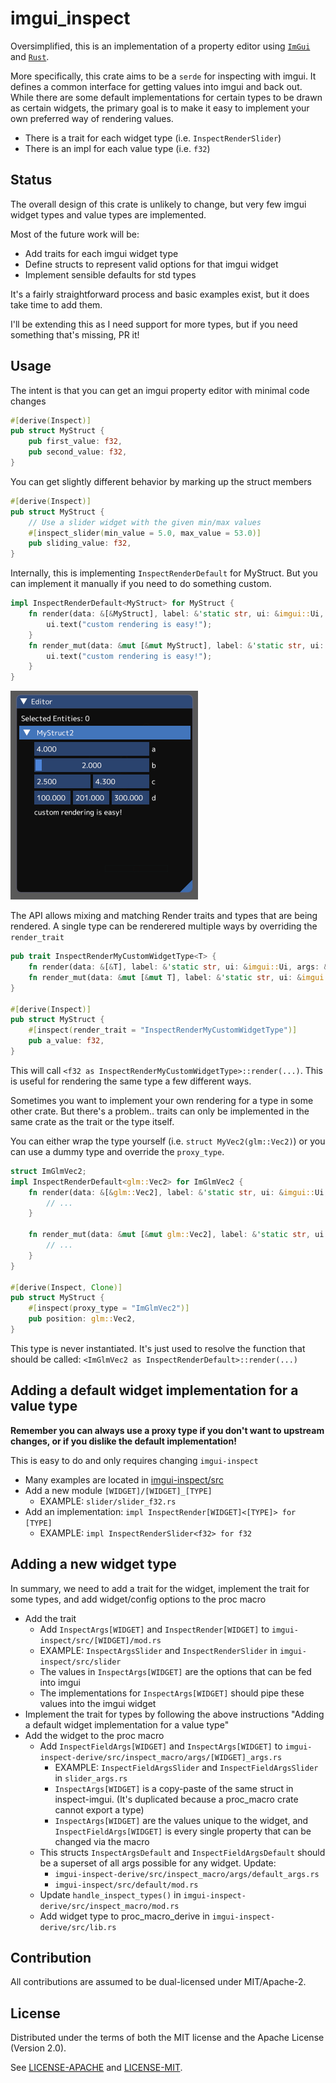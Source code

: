 # imgui_inspect

Oversimplified, this is an implementation of a property editor using [`ImGui`](https://github.com/ocornut/imgui) and [`Rust`](https://rust-lang.org).

More specifically, this crate aims to be a `serde` for inspecting with imgui. It defines a common interface for getting values into imgui and back out. While there are some default implementations for certain types to be drawn as certain widgets, the primary goal is to make it easy to implement your own preferred way of rendering values.
* There is a trait for each widget type (i.e. `InspectRenderSlider`)
* There is an impl for each value type (i.e. `f32`)

## Status

The overall design of this crate is unlikely to change, but very few imgui widget types and value types are implemented.

Most of the future work will be:
* Add traits for each imgui widget type
* Define structs to represent valid options for that imgui widget 
* Implement sensible defaults for std types

It's a fairly straightforward process and basic examples exist, but it does take time to add them.

I'll be extending this as I need support for more types, but if you need something that's missing, PR it!

## Usage

The intent is that you can get an imgui property editor with minimal code changes

```rust
#[derive(Inspect)]
pub struct MyStruct {
    pub first_value: f32,
    pub second_value: f32,
}
```
You can get slightly different behavior by marking up the struct members


```rust
#[derive(Inspect)]
pub struct MyStruct {    
    // Use a slider widget with the given min/max values
    #[inspect_slider(min_value = 5.0, max_value = 53.0)]
    pub sliding_value: f32,
}
```

Internally, this is implementing `InspectRenderDefault` for MyStruct. But you can implement it manually if you need to do something custom.

```rust
impl InspectRenderDefault<MyStruct> for MyStruct {
    fn render(data: &[&MyStruct], label: &'static str, ui: &imgui::Ui, args: &InspectArgsDefault) {
        ui.text("custom rendering is easy!");
    }
    fn render_mut(data: &mut [&mut MyStruct], label: &'static str, ui: &imgui::Ui, args: &InspectArgsDefault) {
        ui.text("custom rendering is easy!");
    }
}
```
![screenshot][logo]

[logo]: imgui_inspect.png "Screenshot"

The API allows mixing and matching Render traits and types that are being rendered. A single type can be renderered multiple ways by overriding the `render_trait`

```rust
pub trait InspectRenderMyCustomWidgetType<T> {
    fn render(data: &[&T], label: &'static str, ui: &imgui::Ui, args: &InspectArgsDefault);
    fn render_mut(data: &mut [&mut T], label: &'static str, ui: &imgui::Ui, args: &InspectArgsDefault);
}

#[derive(Inspect)]
pub struct MyStruct {
    #[inspect(render_trait = "InspectRenderMyCustomWidgetType")]
    pub a_value: f32,
}
```

This will call `<f32 as InspectRenderMyCustomWidgetType>::render(...)`. This is useful for rendering the same type a few different ways.

Sometimes you want to implement your own rendering for a type in some other crate. But there's a problem.. traits can only
be implemented in the same crate as the trait or the type itself.

You can either wrap the type yourself (i.e. `struct MyVec2(glm::Vec2)`) or you can use a dummy type and override the `proxy_type`.

```rust
struct ImGlmVec2;
impl InspectRenderDefault<glm::Vec2> for ImGlmVec2 {
    fn render(data: &[&glm::Vec2], label: &'static str, ui: &imgui::Ui, args: &InspectArgsDefault) {
        // ...
    }

    fn render_mut(data: &mut [&mut glm::Vec2], label: &'static str, ui: &imgui::Ui, args: &InspectArgsDefault) {
        // ...
    }
}

#[derive(Inspect, Clone)]
pub struct MyStruct {
    #[inspect(proxy_type = "ImGlmVec2")]
    pub position: glm::Vec2,
}
```

This type is never instantiated. It's just used to resolve the function that should be called: `<ImGlmVec2 as InspectRenderDefault>::render(...)`

## Adding a default widget implementation for a value type

**Remember you can always use a proxy type if you don't want to upstream changes, or if you dislike the default implementation!**

This is easy to do and only requires changing `imgui-inspect`

* Many examples are located in [imgui-inspect/src](tree/master/imgui-inspect/src)
* Add a new module `[WIDGET]/[WIDGET]_[TYPE]`
    * EXAMPLE: `slider/slider_f32.rs`
* Add an implementation: `impl InspectRender[WIDGET]<[TYPE]> for [TYPE]`
    * EXAMPLE: `impl InspectRenderSlider<f32> for f32`


## Adding a new widget type

In summary, we need to add a trait for the widget, implement the trait for some types, and add widget/config options to the proc macro

* Add the trait
    * Add `InspectArgs[WIDGET]` and `InspectRender[WIDGET]` to `imgui-inspect/src/[WIDGET]/mod.rs`
    * EXAMPLE: `InspectArgsSlider` and `InspectRenderSlider` in `imgui-inspect/src/slider`
    * The values in `InspectArgs[WIDGET]` are the options that can be fed into imgui
    * The implementations for `InspectArgs[WIDGET]` should pipe these values into the imgui widget
* Implement the trait for types by following the above instructions "Adding a default widget implementation for a value type"
* Add the widget to the proc macro
    * Add `InspectFieldArgs[WIDGET]` and `InspectArgs[WIDGET]` to `imgui-inspect-derive/src/inspect_macro/args/[WIDGET]_args.rs`
        * EXAMPLE: `InspectFieldArgsSlider` and `InspectFieldArgsSlider` in `slider_args.rs`
        * `InspectArgs[WIDGET]` is a copy-paste of the same struct in inspect-imgui. (It's duplicated because a proc_macro crate cannot export a type)
        * `InspectArgs[WIDGET]` are the values unique to the widget, and `InspectFieldArgs[WIDGET]` is every single property that can be changed via the macro
    * This structs `InspectArgsDefault` and `InspectFieldArgsDefault` should be a superset of all args possible for any widget. Update:
        * `imgui-inspect-derive/src/inspect_macro/args/default_args.rs`
        * `imgui-inspect/src/default/mod.rs`
    * Update `handle_inspect_types()` in  `imgui-inspect-derive/src/inspect_macro/mod.rs`
    * Add widget type to proc_macro_derive in `imgui-inspect-derive/src/lib.rs`


## Contribution

All contributions are assumed to be dual-licensed under MIT/Apache-2.

## License

Distributed under the terms of both the MIT license and the Apache License (Version 2.0).

See [LICENSE-APACHE](LICENSE-APACHE) and [LICENSE-MIT](LICENSE-MIT).
